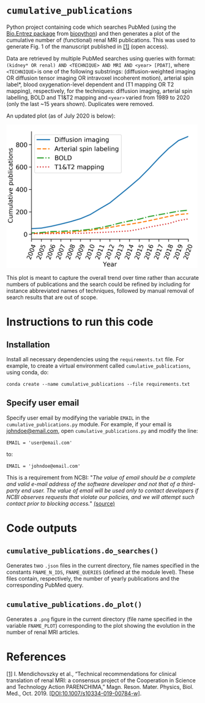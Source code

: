 # `cumulative_publications`

Python project containing code which searches PubMed (using the [Bio.Entrez package](https://biopython.org/docs/1.74/api/Bio.Entrez.html#bio-entrez-package) from [biopython](https://biopython.org/)) and then generates a plot of the cumulative number of (functional) renal MRI publications. This was used to generate Fig. 1 of the manuscript published in [[1]](https://link.springer.com/article/10.1007/s10334-019-00784-w) (open access).

Data are retrieved by multiple PubMed searches using queries with format: `(kidney* OR renal) AND <TECHNIQUE> AND MRI AND <year> [PDAT]`, where `<TECHNIQUE>` is one of the following substrings: (diffusion-weighted imaging OR diffusion tensor imaging OR intravoxel incoherent motion), arterial spin label*, blood oxygenation-level dependent and (T1 mapping OR T2 mapping), respectively, for the techniques: diffusion imaging, arterial spin labelling, BOLD and T1&T2 mapping and `<year>` varied from 1989 to 2020 (only the last ~15 years shown). Duplicates were removed.

An updated plot (as of July 2020 is below):

<img src="cumulative_publications.png" width="500">

This plot is meant to capture the overall trend over time rather than accurate numbers of publications and the search could be refined by including for instance abbreviated names of techniques, followed by manual removal of search results that are out of scope.

# Instructions to run this code

## Installation

Install all necessary dependencies using the `requirements.txt` file.
For example, to create a virtual environment called `cumulative_publications`, using conda, do:

```
conda create --name cumulative_publications --file requirements.txt
```

## Specify user email


Specify user email by modifying the variable `EMAIL` in the `cumulative_publications.py` module.
For example, if your email is johndoe@email.com, open `cumulative_publications.py` and modify the line:

```
EMAIL = 'user@email.com'
```

to:
```
EMAIL = 'johndoe@email.com'
```

This is a requirement from NCBI: "*The value of email should be a complete and valid e-mail address of the software developer and not that of a third-party end user. The value of email will be used only to contact developers if NCBI observes requests that violate our policies, and we will attempt such contact prior to blocking access.*" [(source)](https://www.ncbi.nlm.nih.gov/books/NBK25497/>)

# Code outputs

## `cumulative_publications.do_searches()`
Generates two `.json` files in the current directory, file names specified in the constants `FNAME_N_IDS`, `FNAME_QUERIES` (defined at the module level). These files contain, respectively, the number of yearly publications and the corresponding PubMed query.

## `cumulative_publications.do_plot()`
Generates a `.png` figure in the current directory (file name specified in the variable `FNAME_PLOT`) corresponding to the plot showing the evolution in the number of renal MRI articles.

# References

[[1]](https://link.springer.com/article/10.1007/s10334-019-00784-w) I. Mendichovszky et al., “Technical recommendations for clinical translation of renal MRI: a consensus project of the Cooperation in Science and Technology Action PARENCHIMA,” Magn. Reson. Mater. Physics, Biol. Med., Oct. 2019. [[DOI:10.1007/s10334-019-00784-w]](https://link.springer.com/article/10.1007/s10334-019-00784-w).